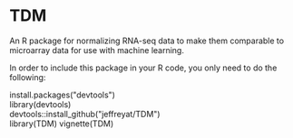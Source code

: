# TDM
An R package for normalizing RNA-seq data to make them comparable to microarray data for use with machine learning.

In order to include this package in your R code, you only need to do the following:

install.packages("devtools")  
library(devtools)  
devtools::install_github("jeffreyat/TDM")  
library(TDM)
vignette(TDM)
